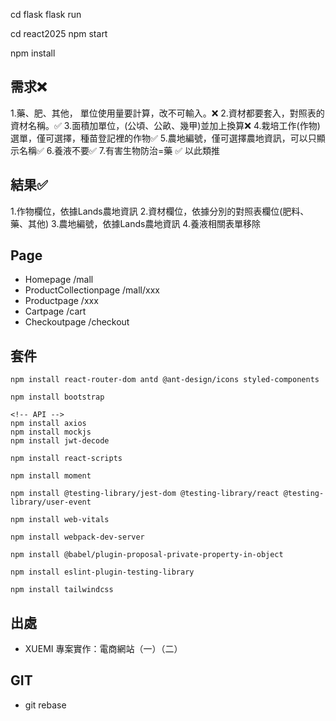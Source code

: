 cd flask
flask run

cd react2025
npm start

npm install

## 需求❌
1.藥、肥、其他，
  單位使用量要計算，改不可輸入。❌ 
2.資材都要套入，對照表的資材名稱。✅ 
3.面積加單位，(公頃、公畝、幾甲)並加上換算❌ 
4.栽培工作(作物)選單，僅可選擇，種苗登記裡的作物✅ 
5.農地編號，僅可選擇農地資訊，可以只顯示名稱✅ 
6.養液不要✅ 
7.有害生物防治=藥 ✅ 
以此類推

## 結果✅ 
1.作物欄位，依據Lands農地資訊
2.資材欄位，依據分別的對照表欄位(肥料、藥、其他)
3.農地編號，依據Lands農地資訊
4.養液相關表單移除

## Page
* Homepage  /mall
* ProductCollectionpage /mall/xxx
* Productpage   /xxx
* Cartpage  /cart
* Checkoutpage  /checkout


## 套件
``` 
npm install react-router-dom antd @ant-design/icons styled-components
```
```
npm install bootstrap
```
```
<!-- API -->
npm install axios
npm install mockjs
npm install jwt-decode
```
```
npm install react-scripts
```
```
npm install moment
```
```
npm install @testing-library/jest-dom @testing-library/react @testing-library/user-event
```
```
npm install web-vitals
```
```
npm install webpack-dev-server
```
```
npm install @babel/plugin-proposal-private-property-in-object
```
```
npm install eslint-plugin-testing-library
```
```
npm install tailwindcss
```
## 出處
* XUEMI 專案實作：電商網站（一）（二）
 
## GIT

* git rebase 
